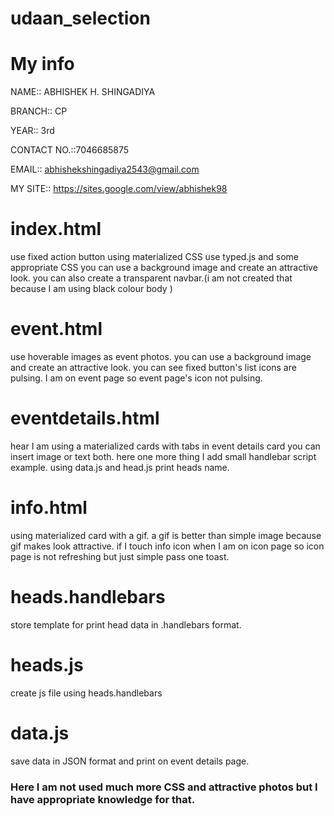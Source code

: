 # udaan_selection

# My info
 NAME:: ABHISHEK H. SHINGADIYA
 
 BRANCH:: CP
 
 YEAR:: 3rd
 
 CONTACT NO.::7046685875
 
 EMAIL:: abhishekshingadiya2543@gmail.com
 
  MY SITE:: https://sites.google.com/view/abhishek98


# index.html
  use fixed action button using materialized CSS
  use typed.js and some appropriate CSS 
  you can use a background image and create an attractive look.
  you can also create a transparent navbar.(i am not created that because I am using black colour body )


# event.html
  use hoverable images as event photos.
  you can use a background image and create an attractive look.
  you can see fixed button's list icons are pulsing.
  I am on event page so event page's icon not pulsing.


# eventdetails.html
  hear I am using a materialized cards with tabs in event details card you can insert image or text both.
  here one more thing I add small handlebar script example.
  using data.js and head.js print heads name.


# info.html
  using materialized card with a gif.
  a gif is better than simple image because gif makes look attractive.
  if I touch info icon when I am on icon page so icon page is not refreshing but just simple pass one toast.


# heads.handlebars
  store template for print head data in .handlebars format.


# heads.js
  create js file using heads.handlebars


# data.js
  save data in JSON format and print on event details page.


### Here I am not used much more CSS and attractive photos but I have appropriate knowledge for that.
